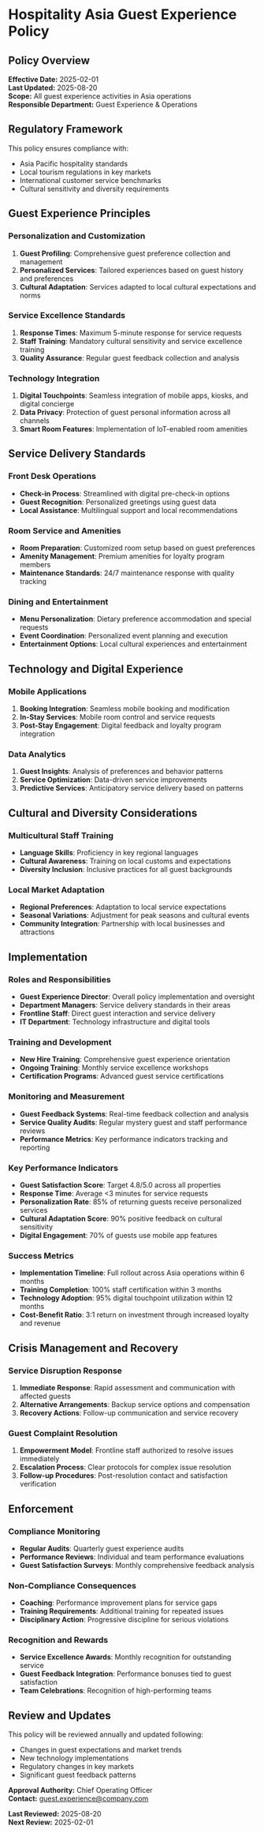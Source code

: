 # Hospitality Asia Guest Experience Policy

## Policy Overview
**Effective Date:** 2025-02-01  
**Last Updated:** 2025-08-20  
**Scope:** All guest experience activities in Asia operations  
**Responsible Department:** Guest Experience & Operations  

## Regulatory Framework
This policy ensures compliance with:  
- Asia Pacific hospitality standards  
- Local tourism regulations in key markets  
- International customer service benchmarks  
- Cultural sensitivity and diversity requirements  

## Guest Experience Principles

### Personalization and Customization
1. **Guest Profiling**: Comprehensive guest preference collection and management  
2. **Personalized Services**: Tailored experiences based on guest history and preferences  
3. **Cultural Adaptation**: Services adapted to local cultural expectations and norms  

### Service Excellence Standards
1. **Response Times**: Maximum 5-minute response for service requests  
2. **Staff Training**: Mandatory cultural sensitivity and service excellence training  
3. **Quality Assurance**: Regular guest feedback collection and analysis  

### Technology Integration
1. **Digital Touchpoints**: Seamless integration of mobile apps, kiosks, and digital concierge  
2. **Data Privacy**: Protection of guest personal information across all channels  
3. **Smart Room Features**: Implementation of IoT-enabled room amenities  

## Service Delivery Standards

### Front Desk Operations
- **Check-in Process**: Streamlined with digital pre-check-in options  
- **Guest Recognition**: Personalized greetings using guest data  
- **Local Assistance**: Multilingual support and local recommendations  

### Room Service and Amenities
- **Room Preparation**: Customized room setup based on guest preferences  
- **Amenity Management**: Premium amenities for loyalty program members  
- **Maintenance Standards**: 24/7 maintenance response with quality tracking  

### Dining and Entertainment
- **Menu Personalization**: Dietary preference accommodation and special requests  
- **Event Coordination**: Personalized event planning and execution  
- **Entertainment Options**: Local cultural experiences and entertainment  

## Technology and Digital Experience

### Mobile Applications
1. **Booking Integration**: Seamless mobile booking and modification  
2. **In-Stay Services**: Mobile room control and service requests  
3. **Post-Stay Engagement**: Digital feedback and loyalty program integration  

### Data Analytics
1. **Guest Insights**: Analysis of preferences and behavior patterns  
2. **Service Optimization**: Data-driven service improvements  
3. **Predictive Services**: Anticipatory service delivery based on patterns  

## Cultural and Diversity Considerations

### Multicultural Staff Training
- **Language Skills**: Proficiency in key regional languages  
- **Cultural Awareness**: Training on local customs and expectations  
- **Diversity Inclusion**: Inclusive practices for all guest backgrounds  

### Local Market Adaptation
- **Regional Preferences**: Adaptation to local service expectations  
- **Seasonal Variations**: Adjustment for peak seasons and cultural events  
- **Community Integration**: Partnership with local businesses and attractions  

## Implementation

### Roles and Responsibilities
- **Guest Experience Director**: Overall policy implementation and oversight
- **Department Managers**: Service delivery standards in their areas
- **Frontline Staff**: Direct guest interaction and service delivery
- **IT Department**: Technology infrastructure and digital tools

### Training and Development
- **New Hire Training**: Comprehensive guest experience orientation
- **Ongoing Training**: Monthly service excellence workshops
- **Certification Programs**: Advanced guest service certifications

### Monitoring and Measurement
- **Guest Feedback Systems**: Real-time feedback collection and analysis
- **Service Quality Audits**: Regular mystery guest and staff performance reviews
- **Performance Metrics**: Key performance indicators tracking and reporting

### Key Performance Indicators
- **Guest Satisfaction Score**: Target 4.8/5.0 across all properties
- **Response Time**: Average <3 minutes for service requests
- **Personalization Rate**: 85% of returning guests receive personalized services
- **Cultural Adaptation Score**: 90% positive feedback on cultural sensitivity
- **Digital Engagement**: 70% of guests use mobile app features

### Success Metrics
- **Implementation Timeline**: Full rollout across Asia operations within 6 months
- **Training Completion**: 100% staff certification within 3 months
- **Technology Adoption**: 95% digital touchpoint utilization within 12 months
- **Cost-Benefit Ratio**: 3:1 return on investment through increased loyalty and revenue  

## Crisis Management and Recovery

### Service Disruption Response
1. **Immediate Response**: Rapid assessment and communication with affected guests  
2. **Alternative Arrangements**: Backup service options and compensation  
3. **Recovery Actions**: Follow-up communication and service recovery  

### Guest Complaint Resolution
1. **Empowerment Model**: Frontline staff authorized to resolve issues immediately  
2. **Escalation Process**: Clear protocols for complex issue resolution  
3. **Follow-up Procedures**: Post-resolution contact and satisfaction verification  

## Enforcement

### Compliance Monitoring
- **Regular Audits**: Quarterly guest experience audits  
- **Performance Reviews**: Individual and team performance evaluations  
- **Guest Satisfaction Surveys**: Monthly comprehensive feedback analysis  

### Non-Compliance Consequences
- **Coaching**: Performance improvement plans for service gaps  
- **Training Requirements**: Additional training for repeated issues  
- **Disciplinary Action**: Progressive discipline for serious violations  

### Recognition and Rewards
- **Service Excellence Awards**: Monthly recognition for outstanding service  
- **Guest Feedback Integration**: Performance bonuses tied to guest satisfaction  
- **Team Celebrations**: Recognition of high-performing teams  

## Review and Updates
This policy will be reviewed annually and updated following:  
- Changes in guest expectations and market trends  
- New technology implementations  
- Regulatory changes in key markets  
- Significant guest feedback patterns  

**Approval Authority:** Chief Operating Officer  
**Contact:** guest.experience@company.com  

**Last Reviewed:** 2025-08-20  
**Next Review:** 2025-02-01